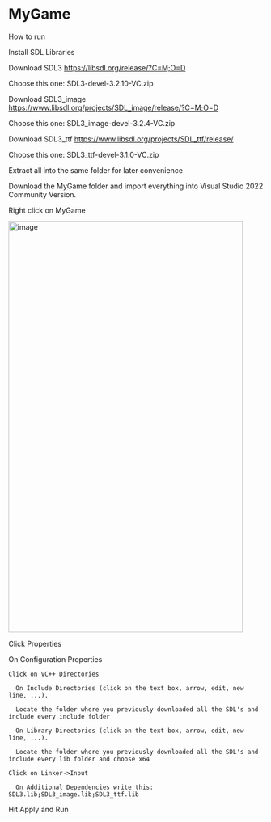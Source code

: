 # MyGame
How to run

Install SDL Libraries

Download SDL3 https://libsdl.org/release/?C=M;O=D

Choose this one: SDL3-devel-3.2.10-VC.zip

Download SDL3_image https://www.libsdl.org/projects/SDL_image/release/?C=M;O=D

Choose this one: SDL3_image-devel-3.2.4-VC.zip

Download SDL3_ttf https://www.libsdl.org/projects/SDL_ttf/release/

Choose this one: SDL3_ttf-devel-3.1.0-VC.zip


Extract all into the same folder for later convenience 

Download the MyGame folder and import everything into Visual Studio 2022 Community Version.

Right click on MyGame

<img width="463" height="813" alt="image" src="https://github.com/user-attachments/assets/504d7088-fbc7-45bf-9a04-3b01a989b048" />

Click Properties

  On Configuration Properties

    Click on VC++ Directories

      On Include Directories (click on the text box, arrow, edit, new line, ...).

      Locate the folder where you previously downloaded all the SDL's and include every include folder

      On Library Directories (click on the text box, arrow, edit, new line, ...).

      Locate the folder where you previously downloaded all the SDL's and include every lib folder and choose x64

    Click on Linker->Input

      On Additional Dependencies write this: SDL3.lib;SDL3_image.lib;SDL3_ttf.lib

Hit Apply and Run
